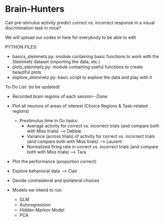 # Brain-Hunters
Can pre-stimulus activity predict correct vs. incorrect response in a visual discrimination task in mice?

We will upload our codes in here for everybody to be able to edit  

PYTHON FILES:
  - basics_steinmetz.py: module containing basic functions to work with the Steinmetz dataset (importing the data, etc.)
  - plots_steinmetz.py: module containing useful functions to create beautiful plots
  - explore_steinmetz.py: basic script to explore the data and play with it


To-Do List: (to be updated)

- Recorded brain regions of each session--Done
- Plot all neurons of areas of interest (Choice Regions & Task-related regions)
    - Prestimulus time in Go tasks:
       - Average activity for correct vs. incorrect trials (and compare both with Miss trials) --> Debbie
       - Variance (across trials) of activity for correct vs. incorrect trials (and compare both with Miss trials) --> Laurent
       - Normalized firing rate in correct vs. incorrect trials (and compare both with Miss trials) --> Tara

- Plot the performance (proportion correct)
- Explore behavioral data --> Clair
- Devide contralateral and ipsilateral choices
- Models we intend to run:
   - GLM
   - Autoregression 
   - Hidden Markov Model
   - PCA


